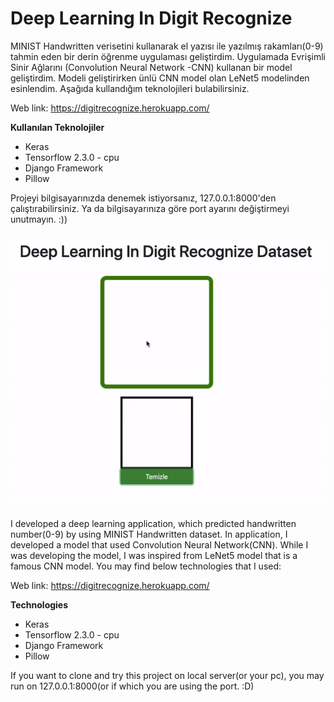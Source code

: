 # Deep Learning In Digit Recognize

MINIST Handwritten verisetini kullanarak el yazısı ile yazılmış rakamları(0-9) tahmin eden bir derin öğrenme uygulaması geliştirdim. 
Uygulamada Evrişimli Sinir Ağlarını (Convolution Neural Network -CNN) kullanan bir model geliştirdim. Modeli geliştirirken ünlü CNN model olan LeNet5
modelinden esinlendim. Aşağıda kullandığım teknolojileri bulabilirsiniz.

Web link: https://digitrecognize.herokuapp.com/ 

**Kullanılan Teknolojiler**

 * Keras
 * Tensorflow 2.3.0 - cpu
 * Django Framework
 * Pillow
 
 Projeyi bilgisayarınızda denemek istiyorsanız, 127.0.0.1:8000'den çalıştırabilirsiniz. Ya da bilgisayarınıza göre port ayarını değiştirmeyi unutmayın. :))
 
 ![alt text](https://github.com/ecemboluk/Deep-Learning-In-Digit-Recognize/blob/master/example.gif)
 
 I developed a deep learning application, which predicted handwritten number(0-9) by using MINIST Handwritten dataset. In application, I developed a model that 
 used Convolution Neural Network(CNN). While I was developing the model, I was inspired from LeNet5 model that is a famous CNN model. You may find below technologies
 that I used:
 
 Web link: https://digitrecognize.herokuapp.com/ 
 
 **Technologies**

 * Keras
 * Tensorflow 2.3.0 - cpu
 * Django Framework
 * Pillow
 
 If you want to clone and try this project on local server(or your pc), you may run on 127.0.0.1:8000(or if which you are using the port. :D)
